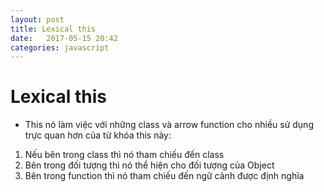 ```yaml
---
layout: post
title: Lexical this
date:   2017-05-15 20:42
categories: javascript
---
```


# Lexical this
 - This nó làm việc với những class và arrow function cho nhiều sử dụng trực quan hơn của từ 
 khóa this này:
 1. Nếu bên trong class thì nó tham chiếu đến class
 2. Bên trong đối tượng thì nó thể hiện cho đối tượng của Object
 3. Bên trong function thì nó tham chiếu đến ngữ cảnh được định nghĩa 